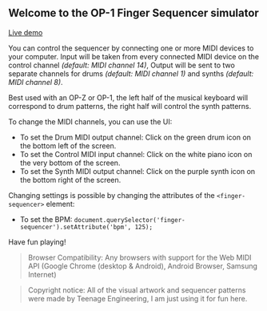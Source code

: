 ## Welcome to the OP-1 Finger Sequencer simulator

[Live demo](https://finger.sampi.io/)

You can control the sequencer by connecting one or more MIDI devices to your computer.
Input will be taken from every connected MIDI device on the control channel _(default: MIDI channel 14)_,
Output will be sent to two separate channels for drums _(default: MIDI channel 1)_ and synths _(default: MIDI channel 8)_.

Best used with an OP-Z or OP-1, the left half of the musical keyboard will correspond to drum patterns, the right half will control the synth patterns.

To change the MIDI channels, you can use the UI:

- To set the Drum MIDI output channel: Click on the green drum icon on the bottom left of the screen.
- To set the Control MIDI input channel: Click on the white piano icon on the very bottom of the screen.
- To set the Synth MIDI output channel: Click on the purple synth icon on the bottom right of the screen.

Changing settings is possible by changing the attributes of the `<finger-sequencer>` element:

- To set the BPM: `document.querySelector('finger-sequencer').setAttribute('bpm', 125);`

Have fun playing!

> Browser Compatibility: Any browsers with support for the Web MIDI API (Google Chrome (desktop & Android), Android Browser, Samsung Internet)

> Copyright notice: All of the visual artwork and sequencer patterns were made by Teenage Engineering, I am just using it for fun here.
